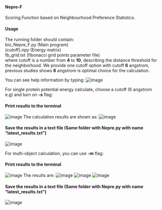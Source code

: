 #### Nepre-F ####
Scoring Function based on Neighbourhood Preference Statistics. 
#### Usage ####
The running folder should contain: \
bio_Nepre_F.py (Main program) \
{cutoff}.npy (Energy matrix) \
fb_grid.txt (fibonacci grid points parameter file) \
where cutoff is a number from **4** to **10**, describing the distance threshold for the neighborhood. We provide one cutoff option with cutoff **6** angstrom, previous studies shows **6** angstrom is optimal choice for the calculation.

You can see help information by typing:
![image](https://user-images.githubusercontent.com/92762541/140542119-38eedc61-b0af-48a9-890f-9f9f30b66ace.png)

For single protein potential energy calculate, choose a cutoff (6 angstrom e.g) and turn on **-s** flag:
#### Print results to the terminal ####
![image](https://user-images.githubusercontent.com/92762541/140543143-e5a166d4-d4af-4619-b558-9f27d708ff97.png)
The calculation results are shown as:
![image](https://user-images.githubusercontent.com/92762541/140543268-61894b1e-3ad9-41a6-991e-ec1d6d8600e7.png)
#### Save the results in a text file (Same folder with Nepre.py with name “latest_results.txt”) ####
![image](https://user-images.githubusercontent.com/92762541/140543529-17e2501a-4b35-4cde-a5c3-d74a87271886.png)

For multi-object calculation, you can use **-m** flag:
#### Print results to the terminal ####
![image](https://user-images.githubusercontent.com/92762541/140543951-6647e487-3ff5-4308-923f-a43ca6b64983.png)
The results are:
![image](https://user-images.githubusercontent.com/92762541/140547048-2cb423d4-15a9-428c-9a18-9bc83417d246.png)
![image](https://user-images.githubusercontent.com/92762541/140547202-0f9cde14-7e2a-4e69-8af8-08a3414ad458.png)
![image](https://user-images.githubusercontent.com/92762541/140547298-17b44c2c-f515-4827-8dde-32415aaf7a9d.png)

#### Save the results in a text file (Same folder with Nepre.py with name “latest_results.txt”) ####
![image](https://user-images.githubusercontent.com/92762541/140547592-06278181-41b4-47b0-a632-06d6f92514f8.png)


